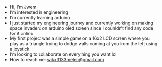 - Hi, I’m Jwem
- I’m interested in engineering
- I’m currently learning arduino
- I just started my engineering journey and currently working on making space invaders on arduino oled screen since I counldn't find any code for it online
- My first project was a simple game on a 16x2 LCD screen where you play as a triangle trying to dodge walls coming at you from the left using a joystick
- I’m looking to collaborate on everything you want lol
- How to reach me: wikx3133melec@gmail.com
